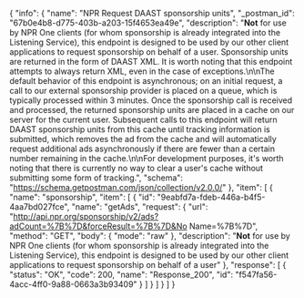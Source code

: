 {
  "info": {
    "name": "NPR Request DAAST sponsorship units",
    "_postman_id": "67b0e4b8-d775-403b-a203-15f4653ea49e",
    "description": "**Not** for use by NPR One clients (for whom sponsorship is already integrated into the Listening Service), this endpoint is designed to be used by our other client applications to request sponsorship on behalf of a user. Sponsorship units are returned in the form of DAAST XML. It is worth noting that this endpoint attempts to always return XML, even in the case of exceptions.\n\nThe default behavior of this endpoint is asynchronous; on an initial request, a call to our external sponsorship provider is placed on a queue, which is typically processed within 3 minutes. Once the sponsorship call is received and processed, the returned sponsorship units are placed in a cache on our server for the current user. Subsequent calls to this endpoint will return DAAST sponsorship units from this cache until tracking information is submitted, which removes the ad from the cache and will automatically request additional ads asynchronously if there are fewer than a certain number remaining in the cache.\n\nFor development purposes, it's worth noting that there is currently no way to clear a user's cache without submitting some form of tracking.",
    "schema": "https://schema.getpostman.com/json/collection/v2.0.0/"
  },
  "item": [
    {
      "name": "sponsorship",
      "item": [
        {
          "id": "9eabfd7a-fdeb-446a-b4f5-4aa7bd027fce",
          "name": "getAds",
          "request": {
            "url": "http://api.npr.org/sponsorship/v2/ads?adCount=%7B%7D&forceResult=%7B%7D&No Name=%7B%7D",
            "method": "GET",
            "body": {
              "mode": "raw"
            },
            "description": "**Not** for use by NPR One clients (for whom sponsorship is already integrated into the Listening Service), this endpoint is designed to be used by our other client applications to request sponsorship on behalf of a user"
          },
          "response": [
            {
              "status": "OK",
              "code": 200,
              "name": "Response_200",
              "id": "f547fa56-4acc-4ff0-9a88-0663a3b93409"
            }
          ]
        }
      ]
    }
  ]
}